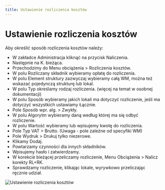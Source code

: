 ```yaml
---
title: Ustawienie rozliczenia kosztów
---
```

# Ustawienie rozliczenia kosztów

Aby określić sposób rozliczenia kosztów należy:
- W zakładce Administracja kliknąć na przycisk Naliczenia.
- Następnie na K. bieżąca.
- Przechodzimy do Menu obciążenia > Rozliczenia kosztów.
- W polu Rozliczany składnik wybieramy opłatę do rozliczenia.
- W polu Element struktury zazwyczaj wybieramy całą WM, można też wskazać pojedynczą strukturę lub lokal.
- W polu Typ określamy rodzaj rozliczenia. (więcej na temat w osobnej dokumentacji)
- W polu Sposób wybieramy jakich lokali ma dotyczyć rozliczenie, jeśli ma dotyczyć wszystkich ustawiamy Łącznie.
- Pole Sposób wpr. alg. > Zwykły.
- W polu Algorytm wybieramy daną według której ma się odbyć rozliczenie.
- W polu Wartość wybieramy lub wpisujemy kwotę do rozliczenia.
- Pole Typ VAT > Brutto.  (Uwaga - pole zależne od specyfiki WM)
- Pole Wydruk > Drukuj tylko niezerowe.
- Klikamy Dodaj.
- Powtarzamy czynności dla innych składników.
- Wpisujemy hasło i zatwierdzamy.
- W korekcie bieżącej przeliczamy rozliczenie, Menu Obciążenia > Nalicz korekty RL+RK.
- Sprawdzamy rozliczenie, klikając lokale, wyrywkowo przeliczając ręcznie udział.

![Ustawienie rozliczenia kosztów](ustawienierozliczeniakosztow.gif)